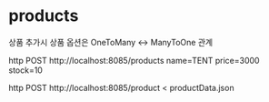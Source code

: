 # products
상품 추가시 상품 옵션은 OneToMany <-> ManyToOne 관계  

     
http POST http://localhost:8085/products name=TENT price=3000 stock=10

http POST http://localhost:8085/product < productData.json 
